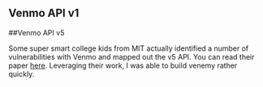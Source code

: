 ## Venmo API v1




##Venmo API v5

Some super smart college kids from MIT actually identified a number of vulnerabilities with Venmo and mapped out the v5 API. You can read their paper [here](https://courses.csail.mit.edu/6.857/2014/files/13-benkraft-jmoldow-mannes-venmo.pdf). Leveraging their work, I was able to build venemy rather quickly.
